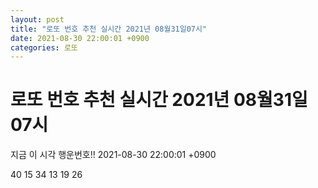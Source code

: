 ```yaml
---
layout: post
title: "로또 번호 추천 실시간 2021년 08월31일07시"
date: 2021-08-30 22:00:01 +0900
categories: 로또
---
```


# 로또 번호 추천 실시간 2021년 08월31일07시

지금 이 시각 행운번호!! 2021-08-30 22:00:01 +0900

 40  15  34  13  19  26 

